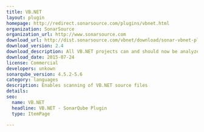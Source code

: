 ```yaml
---
title: VB.NET
layout: plugin
homepage: http://redirect.sonarsource.com/plugins/vbnet.html
organization: SonarSource
organization_url: http://www.sonarsource.com
download_url: http://dist.sonarsource.com/vbnet/download/sonar-vbnet-plugin-2.4.jar
download_version: 2.4
download_description: All VB.NET projects can and should now be analyzed using the MSBuild SonarQube Runner 1.0. Usage of sonar-runner to analyse .Net projects is now deprecated.
download_date: 2015-07-24
license: Commercial
developers: unkown
sonarqube_version: 4.5.2-5.6
category: languages
description: Enables scanning of VB.NET source files
details: 
seo: 
  name: VB.NET
  headline: VB.NET - SonarQube Plugin
  type: ItemPage

---
```

